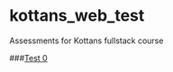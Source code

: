 # kottans_web_test
Assessments for Kottans fullstack course

###[Test 0](https://github.com/oleh-vt/kottans_web_test/blob/master/test_0/README.md)
